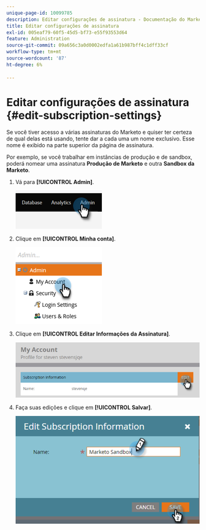 ```yaml
---
unique-page-id: 10099785
description: Editar configurações de assinatura - Documentação do Marketo - Documentação do produto
title: Editar configurações de assinatura
exl-id: 005eaf79-60f5-45d5-bf73-e55f93553d64
feature: Administration
source-git-commit: 09a656c3a0d0002edfa1a61b987bff4c1dff33cf
workflow-type: tm+mt
source-wordcount: '87'
ht-degree: 6%

---
```


# Editar configurações de assinatura {#edit-subscription-settings}

Se você tiver acesso a várias assinaturas do Marketo e quiser ter certeza de qual delas está usando, tente dar a cada uma um nome exclusivo. Esse nome é exibido na parte superior da página de assinatura.

Por exemplo, se você trabalhar em instâncias de produção e de sandbox, poderá nomear uma assinatura **Produção de Marketo** e outra **Sandbox da Marketo**.

1. Vá para **[!UICONTROL Admin]**.

   ![](assets/edit-subscription-settings-1.png)

1. Clique em **[!UICONTROL Minha conta]**.

   ![](assets/edit-subscription-settings-2.png)

1. Clique em **[!UICONTROL Editar Informações da Assinatura]**.

   ![](assets/edit-subscription-settings-3.png)

1. Faça suas edições e clique em **[!UICONTROL Salvar]**.

   ![](assets/edit-subscription-settings-4.png)
